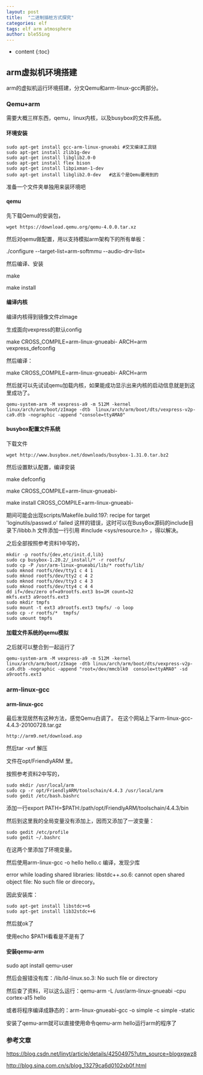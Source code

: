 ```yaml
---
layout: post
title:  "二进制插桩方式探究"
categories: elf
tags: elf arm atmosphere
author: ble55ing
---
```


* content
{:toc}
## arm虚拟机环境搭建

arm的虚拟机运行环境搭建，分文Qemu和arm-linux-gcc两部分。

### Qemu+arm

需要大概三样东西，qemu，linux内核，以及busybox的文件系统。

#### 环境安装

```
sudo apt-get install gcc-arm-linux-gnueabi #交叉编译工具链
sudo apt-get install zlib1g-dev
sudo apt-get install libglib2.0-0
sudo apt-get install flex bison
sudo apt-get install libpixman-1-dev
sudo apt-get install libglib2.0-dev   #这五个是Qemu要用到的
```

准备一个文件夹单独用来装环境吧

#### qemu

先下载Qemu的安装包，

```
wget https://download.qemu.org/qemu-4.0.0.tar.xz
```

然后对qemu做配置，用以支持模拟arm架构下的所有单板：

./configure --target-list=arm-softmmu --audio-drv-list=

然后编译、安装

make

make install

#### 编译内核

编译内核得到镜像文件zImage 

生成面向vexpress的默认config

make CROSS_COMPILE=arm-linux-gnueabi- ARCH=arm vexpress_defconfig 

然后编译：

make CROSS_COMPILE=arm-linux-gnueabi- ARCH=arm 

然后就可以先试试qemu加载内核，如果能成功显示出来内核的启动信息就是到这里成功了。

```
qemu-system-arm -M vexpress-a9 -m 512M -kernel linux/arch/arm/boot/zImage -dtb  linux/arch/arm/boot/dts/vexpress-v2p-ca9.dtb -nographic -append "console=ttyAMA0"
```

#### busybox配置文件系统

下载文件

```
wget http://www.busybox.net/downloads/busybox-1.31.0.tar.bz2
```

然后设置默认配置，编译安装

make defconfig

make CROSS_COMPILE=arm-linux-gnueabi-

make install CROSS_COMPILE=arm-linux-gnueabi-

期间可能会出现scripts/Makefile.build:197: recipe for target 'loginutils/passwd.o' failed 这样的错误，这时可以在BusyBox源码的include目录下/libbb.h 文件添加一行引用 #include <sys/resource.h> ，得以解决。

之后全部按照参考资料1中写的，

```
mkdir -p rootfs/{dev,etc/init.d,lib}
sudo cp busybox-1.20.2/_install/* -r rootfs/
sudo cp -P /usr/arm-linux-gnueabi/lib/* rootfs/lib/
sudo mknod rootfs/dev/tty1 c 4 1
sudo mknod rootfs/dev/tty2 c 4 2
sudo mknod rootfs/dev/tty3 c 4 3
sudo mknod rootfs/dev/tty4 c 4 4
dd if=/dev/zero of=a9rootfs.ext3 bs=1M count=32
mkfs.ext3 a9rootfs.ext3
sudo mkdir tmpfs
sudo mount -t ext3 a9rootfs.ext3 tmpfs/ -o loop
sudo cp -r rootfs/*  tmpfs/
sudo umount tmpfs
```

#### 加载文件系统的qemu模拟

之后就可以整合到一起运行了

```
qemu-system-arm -M vexpress-a9 -m 512M -kernel linux/arch/arm/boot/zImage -dtb linux/arch/arm/boot/dts/vexpress-v2p-ca9.dtb -nographic -append "root=/dev/mmcblk0  console=ttyAMA0" -sd a9rootfs.ext3
```

### arm-linux-gcc

#### arm-linux-gcc

最后发现居然有这种方法，感觉Qemu白调了。
在这个网站上下arm-linux-gcc-4.4.3-20100728.tar.gz

```
http://arm9.net/download.asp
```

然后tar -xvf 解压

文件在opt/FriendlyARM 里。

按照参考资料2中写的，

```
sudo mkdir /usr/local/arm
sudo cp -r opt/FriendlyARM/toolschain/4.4.3 /usr/local/arm
sudo gedit /etc/bash.bashrc
```

添加一行export PATH=$PATH:/path/opt/FriendlyARM/toolschain/4.4.3/bin

然后到这里我的全局变量没有添加上，因而又添加了一波变量：

```
sudo gedit /etc/profile
sudo gedit ~/.bashrc
```

在这两个里添加了环境变量。

然后使用arm-linux-gcc -o hello hello.c 编译，发现少库

error while loading shared libraries: libstdc++.so.6: cannot open shared object file: No such file or direcory。 

因此安装库：

```
sudo apt-get install libstdc++6 
sudo apt-get install lib32stdc++6
```

然后就ok了

使用echo $PATH看看是不是有了

#### 安装qemu-arm

sudo apt install qemu-user

然后会报错没有库：/lib/ld-linux.so.3: No such file or directory 

然后查了资料，可以这么运行：qemu-arm -L /usr/arm-linux-gnueabi -cpu cortex-a15 hello

或者将程序编译成静态的：arm-linux-gnueabi-gcc -o simple -c simple -static 

安装了qemu-arm就可以直接使用命令qemu-arm hello运行arm的程序了 

### 参考文章

<https://blog.csdn.net/linyt/article/details/42504975?utm_source=blogxgwz8> 

<http://blog.sina.com.cn/s/blog_13279ca6d0102xb0f.html> 

